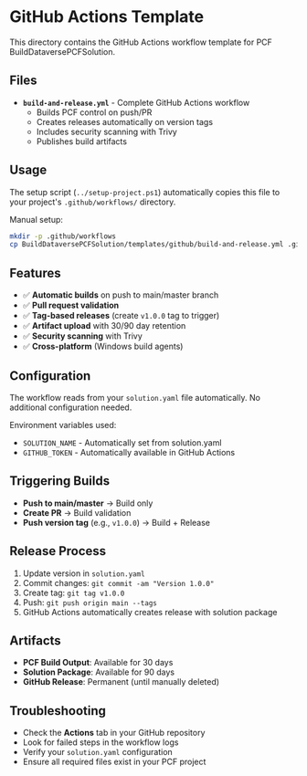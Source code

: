 # GitHub Actions Template

This directory contains the GitHub Actions workflow template for PCF BuildDataversePCFSolution.

## Files

- **`build-and-release.yml`** - Complete GitHub Actions workflow
  - Builds PCF control on push/PR
  - Creates releases automatically on version tags
  - Includes security scanning with Trivy
  - Publishes build artifacts

## Usage

The setup script (`../setup-project.ps1`) automatically copies this file to your project's `.github/workflows/` directory.

Manual setup:
```bash
mkdir -p .github/workflows
cp BuildDataversePCFSolution/templates/github/build-and-release.yml .github/workflows/
```

## Features

- ✅ **Automatic builds** on push to main/master branch
- ✅ **Pull request validation** 
- ✅ **Tag-based releases** (create `v1.0.0` tag to trigger)
- ✅ **Artifact upload** with 30/90 day retention
- ✅ **Security scanning** with Trivy
- ✅ **Cross-platform** (Windows build agents)

## Configuration

The workflow reads from your `solution.yaml` file automatically. No additional configuration needed.

Environment variables used:
- `SOLUTION_NAME` - Automatically set from solution.yaml
- `GITHUB_TOKEN` - Automatically available in GitHub Actions

## Triggering Builds

- **Push to main/master** → Build only
- **Create PR** → Build validation
- **Push version tag** (e.g., `v1.0.0`) → Build + Release

## Release Process

1. Update version in `solution.yaml`
2. Commit changes: `git commit -am "Version 1.0.0"`
3. Create tag: `git tag v1.0.0`
4. Push: `git push origin main --tags`
5. GitHub Actions automatically creates release with solution package

## Artifacts

- **PCF Build Output**: Available for 30 days
- **Solution Package**: Available for 90 days
- **GitHub Release**: Permanent (until manually deleted)

## Troubleshooting

- Check the **Actions** tab in your GitHub repository
- Look for failed steps in the workflow logs
- Verify your `solution.yaml` configuration
- Ensure all required files exist in your PCF project
